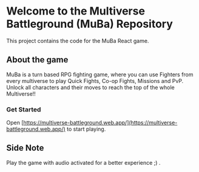 # Welcome to the Multiverse Battleground (MuBa) Repository

This project contains the code for the MuBa React game.

## About the game

MuBa is a turn based RPG fighting game, where you can use Fighters from every multiverse to play Quick Fights, Co-op Fights, Missions and PvP. Unlock all characters and their moves to reach the top of the whole Multiverse!!

### Get Started

Open [https://multiverse-battleground.web.app/](https://multiverse-battleground.web.app/) to start playing.

## Side Note
Play the game with audio activated for a better experience ;) .